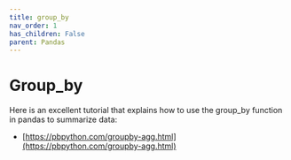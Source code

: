 ```yaml
---
title: group_by
nav_order: 1
has_children: False
parent: Pandas
---
```


# Group_by

Here is an excellent tutorial that explains how to use the group_by function in pandas to summarize data:
+ [https://pbpython.com/groupby-agg.html](https://pbpython.com/groupby-agg.html)
